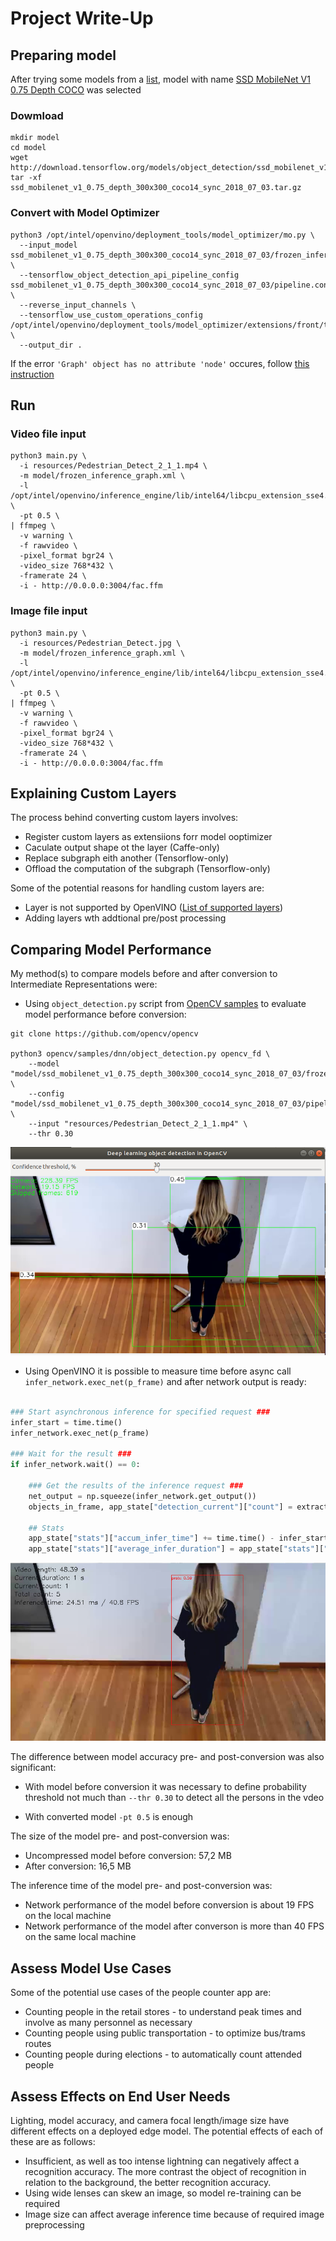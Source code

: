 # Project Write-Up

## Preparing model

After trying some models from a [list](https://docs.openvinotoolkit.org/2019_R3/_docs_MO_DG_prepare_model_convert_model_Convert_Model_From_TensorFlow.html), model with name [SSD MobileNet V1 0.75 Depth COCO](http://download.tensorflow.org/models/object_detection/ssd_mobilenet_v1_0.75_depth_300x300_coco14_sync_2018_07_03.tar.gz) was selected

### Dowmload

```
mkdir model
cd model
wget http://download.tensorflow.org/models/object_detection/ssd_mobilenet_v1_0.75_depth_300x300_coco14_sync_2018_07_03.tar.gz
tar -xf ssd_mobilenet_v1_0.75_depth_300x300_coco14_sync_2018_07_03.tar.gz
```

### Convert with Model Optimizer

```
python3 /opt/intel/openvino/deployment_tools/model_optimizer/mo.py \
  --input_model ssd_mobilenet_v1_0.75_depth_300x300_coco14_sync_2018_07_03/frozen_inference_graph.pb \
  --tensorflow_object_detection_api_pipeline_config ssd_mobilenet_v1_0.75_depth_300x300_coco14_sync_2018_07_03/pipeline.config \
  --reverse_input_channels \
  --tensorflow_use_custom_operations_config /opt/intel/openvino/deployment_tools/model_optimizer/extensions/front/tf/ssd_v2_support.json \
  --output_dir .
```

If the error `'Graph' object has no attribute 'node'` occures, follow [this instruction](https://www.intel.com/content/www/us/en/support/articles/000055576/boards-and-kits/neural-compute-sticks.html)

## Run

### Video file input

```
python3 main.py \
  -i resources/Pedestrian_Detect_2_1_1.mp4 \
  -m model/frozen_inference_graph.xml \
  -l /opt/intel/openvino/inference_engine/lib/intel64/libcpu_extension_sse4.so \
  -pt 0.5 \
| ffmpeg \
  -v warning \
  -f rawvideo \
  -pixel_format bgr24 \
  -video_size 768*432 \
  -framerate 24 \
  -i - http://0.0.0.0:3004/fac.ffm
```

### Image file input

```
python3 main.py \
  -i resources/Pedestrian_Detect.jpg \
  -m model/frozen_inference_graph.xml \
  -l /opt/intel/openvino/inference_engine/lib/intel64/libcpu_extension_sse4.so \
  -pt 0.5 \
| ffmpeg \
  -v warning \
  -f rawvideo \
  -pixel_format bgr24 \
  -video_size 768*432 \
  -framerate 24 \
  -i - http://0.0.0.0:3004/fac.ffm
```

## Explaining Custom Layers

The process behind converting custom layers involves:

- Register custom layers as extensiions forr model ooptimizer
- Caculate output shape ot the layer (Caffe-only)
- Replace subgraph eith another (Tensorflow-only)
- Offload the computation of the subgraph (Tensorflow-only)

Some of the potential reasons for handling custom layers are:

- Layer is not supported by OpenVINO ([List of supported layers](https://docs.openvinotoolkit.org/2019_R3/_docs_MO_DG_prepare_model_Supported_Frameworks_Layers.html))
- Adding layers wth addtional pre/post processing

## Comparing Model Performance

My method(s) to compare models before and after conversion to Intermediate Representations
were:

- Using `object_detection.py` script from [OpenCV samples](https://github.com/opencv/opencv/tree/master/samples/dnn) to
  evaluate model performance before conversion:

```
git clone https://github.com/opencv/opencv

python3 opencv/samples/dnn/object_detection.py opencv_fd \
    --model "model/ssd_mobilenet_v1_0.75_depth_300x300_coco14_sync_2018_07_03/frozen_inference_graph.pb" \
    --config "model/ssd_mobilenet_v1_0.75_depth_300x300_coco14_sync_2018_07_03/pipeline.config" \
    --input "resources/Pedestrian_Detect_2_1_1.mp4" \
    --thr 0.30
```

![performance opencv](./images/performance-opencv.png)

- Using OpenVINO it is possible to measure time before async call `infer_network.exec_net(p_frame)` and after network output is ready:

```python

### Start asynchronous inference for specified request ###
infer_start = time.time()
infer_network.exec_net(p_frame)

### Wait for the result ###
if infer_network.wait() == 0:

    ### Get the results of the inference request ###
    net_output = np.squeeze(infer_network.get_output())
    objects_in_frame, app_state["detection_current"]["count"] = extract_objects(net_output, args.prob_threshold)

    ## Stats
    app_state["stats"]["accum_infer_time"] += time.time() - infer_start
    app_state["stats"]["average_infer_duration"] = app_state["stats"]["accum_infer_time"] / app_state["stats"]["frames_counter"]

```

![performance openvino](./images/performance-openvino.png)

The difference between model accuracy pre- and post-conversion was also significant:

- With model before conversion it was necessary to define probability threshold not much than `--thr 0.30` to detect
  all the persons in the vdeo

- With converted model `-pt 0.5` is enough

The size of the model pre- and post-conversion was:

- Uncompressed model before conversion: 57,2 MB
- After conversion: 16,5 MB

The inference time of the model pre- and post-conversion was:

- Network performance of the model before conversion is about 19 FPS on the local machine
- Network performance of the model after converson is more than 40 FPS on the same local machine

## Assess Model Use Cases

Some of the potential use cases of the people counter app are:

- Counting people in the retail stores - to understand peak times and involve as many personnel as necessary
- Counting people using public transportation - to optimize bus/trams routes
- Counting people during elections - to automatically count attended people

## Assess Effects on End User Needs

Lighting, model accuracy, and camera focal length/image size have different effects on a
deployed edge model. The potential effects of each of these are as follows:

- Insufficient, as well as too intense lightning can negatively affect a recognition accuracy. The more contrast the object of recognition in relation to the background, the better recognition accuracy.
- Using wide lenses can skew an image, so model re-training can be required
- Image size can affect average inference time because of required image preprocessing
